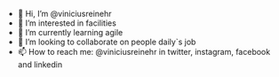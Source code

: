 - 👋 Hi, I’m @viniciusreinehr
- 👀 I’m interested in facilities
- 🌱 I’m currently learning agile
- 💞️ I’m looking to collaborate on people daily`s job
- 📫 How to reach me: @viniciusreinehr in twitter, instagram, facebook and linkedin

<!---
viniciusreinehr/viniciusreinehr is a ✨ special ✨ repository because its `README.md` (this file) appears on your GitHub profile.
You can click the Preview link to take a look at your changes.
--->
